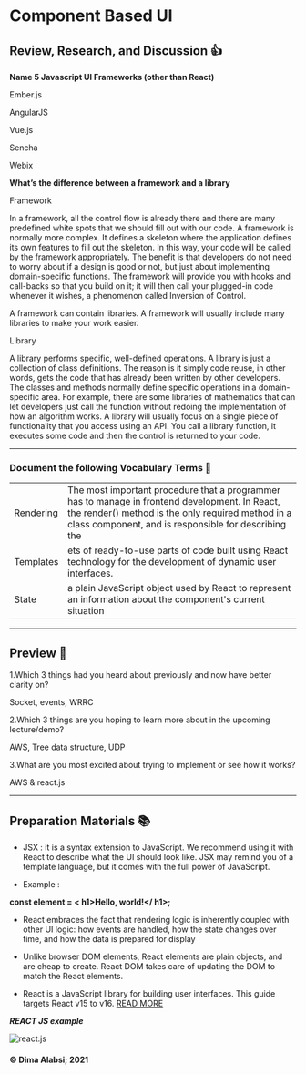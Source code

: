 # Component Based UI

## Review, Research, and Discussion 👍

**Name 5 Javascript UI Frameworks (other than React)**

Ember.js


AngularJS

Vue.js

Sencha

Webix

**What’s the difference between a framework and a library**

Framework
 
In a framework, all the control flow is already there and there are many predefined white spots that we should fill out with our code. A framework is normally more complex. It defines a skeleton where the application defines its own features to fill out the skeleton. In this way, your code will be called by the framework appropriately. The benefit is that developers do not need to worry about if a design is good or not, but just about implementing domain-specific functions. The framework will provide you with hooks and call-backs so that you build on it; it will then call your plugged-in code whenever it wishes, a phenomenon called Inversion of Control.
 
A framework can contain libraries. A framework will usually include many libraries to make your work easier.
 
Library
 
A library performs specific, well-defined operations. A library is just a collection of class definitions. The reason is it simply code reuse, in other words, gets the code that has already been written by other developers. The classes and methods normally define specific operations in a domain-specific area. For example, there are some libraries of mathematics that can let developers just call the function without redoing the implementation of how an algorithm works. A library will usually focus on a single piece of functionality that you access using an API. You call a library function, it executes some code and then the control is returned to your code.


--------------------------------------------------------------------------


### Document the following Vocabulary Terms 📑
|||
|-----|-----|
|Rendering|The most important procedure that a programmer has to manage in frontend development. In React, the render() method is the only required method in a class component, and is responsible for describing the |
|Templates|ets of ready-to-use parts of code built using React technology for the development of dynamic user interfaces.|
|State|a plain JavaScript object used by React to represent an information about the component's current situation|
----------------------------------------------

## Preview 📙

1.Which 3 things had you heard about previously and now have better clarity on?

Socket,
events,
WRRC

2.Which 3 things are you hoping to learn more about in the upcoming lecture/demo?

AWS,
Tree data structure,
UDP

3.What are you most excited about trying to implement or see how it works?

AWS & react.js


----------------------------------------------

## Preparation Materials 📚

* JSX : it is a syntax extension to JavaScript. We recommend using it with React to describe what the UI should look like. JSX may remind you of a template language, but it comes with the full power of JavaScript.

* Example :

**const element = < h1>Hello, world!</ h1>;**

* React embraces the fact that rendering logic is inherently coupled with other UI logic: how events are handled, how the state changes over time, and how the data is prepared for display

* Unlike browser DOM elements, React elements are plain objects, and are cheap to create. React DOM takes care of updating the DOM to match the React elements.

* React is a JavaScript library for building user interfaces. This guide targets React v15 to v16. 
[READ MORE](https://devhints.io/react)


***REACT JS example***

![react.js](https://miro.medium.com/max/1400/1*KKL94ILBNpmH1RKLgsCRiw.png)
 #### &copy; Dima Alabsi; 2021